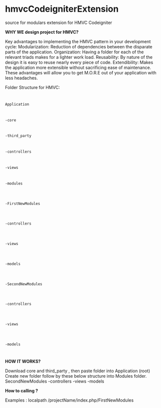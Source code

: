 # hmvcCodeigniterExtension
source for modulars extension for HMVC Codeigniter

<b>WHY WE design project for HMVC? </b>
<br/>
<p>
Key advantages to implementing the HMVC pattern in your development cycle:
Modularization: Reduction of dependencies between the disparate parts of the application.
Organization: Having a folder for each of the relevant triads makes for a lighter work load.
Reusability: By nature of the design it is easy to reuse nearly every piece of code.
Extendibility: Makes the application more extensible without sacrificing ease of maintenance.
These advantages will allow you to get M.O.R.E out of your application with less headaches.
</p>

Folder Structure for HMVC:
<code>
<p>Application</p>
<p>-core </p>
<p>-third_party</p>
<p>-controllers</p> 
<p>-views </p>
<p>-modules </p>
  <p>-FirstNewModules </p>
    <p>-controllers</p>
    <p>-views </p>
    <p>-models</p>
  <p>-SecondNewModules </p>
    <p>-controllers</p> 
    <p>-views </p>
    <p>-models</p>
</code>

<b>HOW IT WORKS?</b>
<p>
Download core and third_party , then paste folder into Application (root)
Create new folder follow by these below structure into Modules folder.
SecondNewModules
    -controllers
    -views
    -models
</p>

<b>How to calling ? </b>
<p>Examples : 
localpath /projectName/index.php/FirstNewModules 
</p>
